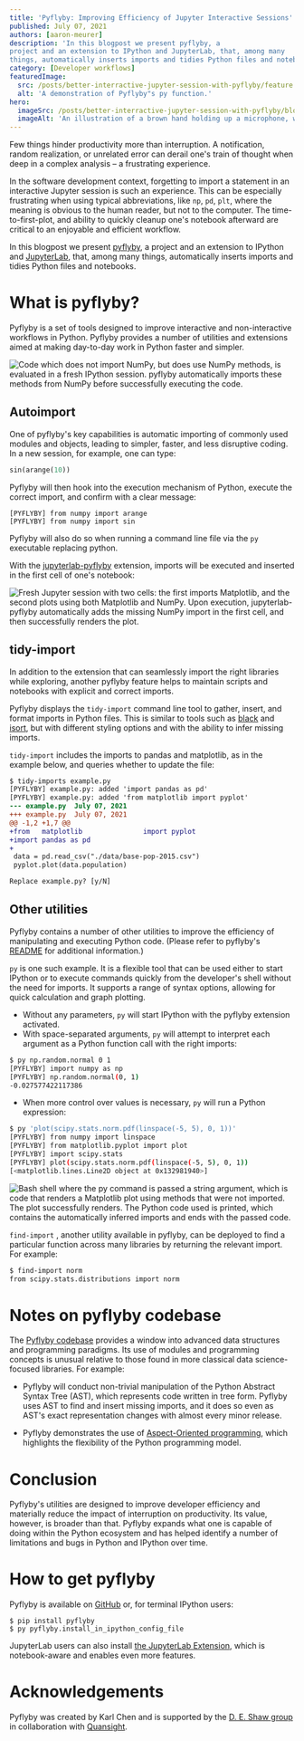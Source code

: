 ```yaml
---
title: 'Pyflyby: Improving Efficiency of Jupyter Interactive Sessions'
published: July 07, 2021
authors: [aaron-meurer]
description: 'In this blogpost we present pyflyby, a
project and an extension to IPython and JupyterLab, that, among many
things, automatically inserts imports and tidies Python files and notebooks.'
category: [Developer workflows]
featuredImage:
  src: /posts/better-interractive-jupyter-session-with-pyflyby/feature.png
  alt: 'A demonstration of Pyflyby"s py function.'
hero:
  imageSrc: /posts/better-interractive-jupyter-session-with-pyflyby/blog_hero_var1.svg
  imageAlt: 'An illustration of a brown hand holding up a microphone, with some graphical elements highlighting the top of the microphone.'
---
```


Few things hinder productivity more than interruption. A notification, random
realization, or unrelated error can derail one's train of thought when deep in a
complex analysis – a frustrating experience.

In the software development context, forgetting to import a statement in an
interactive Jupyter session is such an experience. This can be especially
frustrating when using typical abbreviations, like `np`, `pd`, `plt`, where the
meaning is obvious to the human reader, but not to the computer. The
time-to-first-plot, and ability to quickly cleanup one's notebook afterward
are critical to an enjoyable and efficient workflow.

In this blogpost we present [pyflyby](https://github.com/deshaw/pyflyby), a
project and an extension to IPython and
[JupyterLab](https://github.com/deshaw/jupyterlab-pyflyby), that, among many
things, automatically inserts imports and tidies Python files and notebooks.


# What is pyflyby?

Pyflyby is a set of tools designed to improve interactive and non-interactive
workflows in Python. Pyflyby provides a number of utilities and extensions aimed
at making day-to-day work in Python faster and simpler.

![Code which does not import NumPy, but does use NumPy methods, is evaluated in
a fresh IPython session. pyflyby automatically imports these methods from NumPy
before successfully executing the code.](/posts/better-interractive-jupyter-session-with-pyflyby/pfb-autoimport.gif)

## Autoimport

One of pyflyby's key capabilities is automatic importing of commonly used
modules and objects, leading to simpler, faster, and less disruptive coding. In
a new session, for example, one can type:

```python
sin(arange(10))
```

Pyflyby will then hook into the execution mechanism of Python, execute the
correct import, and confirm with a clear message:

```text
[PYFLYBY] from numpy import arange
[PYFLYBY] from numpy import sin
```

Pyflyby will also do so when running a command line file via
the `py` executable replacing python.

With the [jupyterlab-pyflyby](https://github.com/deshaw/jupyterlab-pyflyby) extension, imports will be executed and inserted in
the first cell of one's notebook:


![Fresh Jupyter session with two cells: the first imports Matplotlib, and the
second plots using both Matplotlib and NumPy. Upon execution, jupyterlab-pyflyby
automatically adds the missing NumPy import in the first cell, and then
successfully renders the plot.](/posts/better-interractive-jupyter-session-with-pyflyby/jlpfb.gif)

## tidy-import

In addition to the extension that can seamlessly import the right libraries
while exploring, another pyflyby feature helps to maintain scripts and notebooks
with explicit and correct imports.

Pyflyby displays the `tidy-import` command line tool to gather, insert, and
format imports in Python files. This is similar to tools such as
[black](https://pypi.org/project/black/) and
[isort](https://pypi.org/project/isort/), but with different styling options and
with the ability to infer missing imports.


`tidy-import` includes the imports to pandas and matplotlib, as in the example
below, and queries whether to update the file:

```diff
$ tidy-imports example.py
[PYFLYBY] example.py: added 'import pandas as pd'
[PYFLYBY] example.py: added 'from matplotlib import pyplot'
--- example.py	July 07, 2021
+++ example.py	July 07, 2021
@@ -1,2 +1,7 @@
+from   matplotlib               import pyplot
+import pandas as pd
+
 data = pd.read_csv("./data/base-pop-2015.csv")
 pyplot.plot(data.population)

Replace example.py? [y/N]
```

## Other utilities

Pyflyby contains a number of other utilities to improve the efficiency of
manipulating and executing Python code. (Please refer to pyflyby's
[README](https://github.com/deshaw/pyflyby) for additional information.)

`py` is one such example. It is a flexible tool that can be used either to start
IPython or to execute commands quickly from the developer's shell without the
need for imports. It supports a range of syntax options, allowing for quick
calculation and graph plotting.

 - Without any parameters, `py` will start IPython with the pyflyby extension
   activated.
 - With space-separated arguments, `py` will attempt to interpret each argument
   as a Python function call with the right imports:


```bash
$ py np.random.normal 0 1
[PYFLYBY] import numpy as np
[PYFLYBY] np.random.normal(0, 1)
-0.027577422117386
```

- When more control over values is necessary, `py` will run a Python expression:

```bash
$ py 'plot(scipy.stats.norm.pdf(linspace(-5, 5), 0, 1))'
[PYFLYBY] from numpy import linspace
[PYFLYBY] from matplotlib.pyplot import plot
[PYFLYBY] import scipy.stats
[PYFLYBY] plot(scipy.stats.norm.pdf(linspace(-5, 5), 0, 1))
[<matplotlib.lines.Line2D object at 0x132981940>]
```

![Bash shell where the py command is passed a string argument, which is code
that renders a Matplotlib plot using methods that were not imported. The plot 
successfully renders. The Python code used is printed, which contains the
automatically inferred imports and ends with the passed code.](/posts/better-interractive-jupyter-session-with-pyflyby/py-exec-matplotlib.png)

`find-import` , another utility available in pyflyby, can be deployed to find a
particular function across many libraries by returning the relevant import.  For
example:

```bash
$ find-import norm
from scipy.stats.distributions import norm
```

# Notes on pyflyby codebase

The [Pyflyby codebase](https://github.com/deshaw/pyflyby) provides a window into
advanced data structures and programming paradigms. Its use of modules and
programming concepts is unusual relative to those found in more classical data
science-focused libraries. For example:

 - Pyflyby will conduct non-trivial manipulation of the Python Abstract Syntax
   Tree (AST), which represents code written in tree form. Pyflyby uses AST to
   find and insert missing imports, and it does so even as AST's exact
   representation changes with almost every minor release.

 - Pyflyby demonstrates the use of  [Aspect-Oriented
   programming](https://en.wikipedia.org/wiki/Aspect-oriented_programming),
   which highlights the flexibility of the Python programming model.


# Conclusion

Pyflyby's utilities are designed to improve developer efficiency and materially
reduce the impact of interruption on productivity. Its value, however, is
broader than that. Pyflyby expands what one is capable of doing within the Python ecosystem
and has helped identify a number of limitations and bugs in Python and IPython
over time.

# How to get pyflyby

Pyflyby is available on [GitHub](https://github.com/deshaw/pyflyby) or, for
terminal IPython users:

```
$ pip install pyflyby
$ py pyflyby.install_in_ipython_config_file
```

JupyterLab users can also install [the JupyterLab
Extension](https://github.com/deshaw/jupyterlab-pyflyby), which is
notebook-aware and enables even more features.


# Acknowledgements

Pyflyby was created by Karl Chen and is supported by the [D. E. Shaw
group](https://www.deshaw.com/) in collaboration with [Quansight](https://www.quansight.com).










